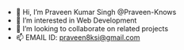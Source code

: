 - 👋 Hi, I’m Praveen Kumar Singh @Praveen-Knows
- 👀 I’m interested in Web Development
- 💞️ I’m looking to collaborate on related projects
- 📫 EMAIL ID: praveen8ksi@gmail.com
